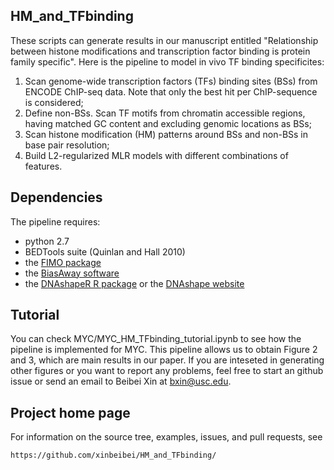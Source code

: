 ## HM_and_TFbinding

These scripts can generate results in our manuscript entitled "Relationship between histone modifications and transcription factor binding is protein family specific". Here is the pipeline to model in vivo TF binding specificites:

1. Scan genome-wide transcription factors (TFs) binding sites (BSs) from ENCODE ChIP-seq data. Note that only the best hit per ChIP-sequence is considered;
2. Define non-BSs. Scan TF motifs from chromatin accessible regions, having matched GC content and excluding genomic locations as BSs;
3. Scan histone modification (HM) patterns around BSs and non-BSs in base pair resolution;
4. Build L2-regularized MLR models with different combinations of features.

## Dependencies

The pipeline requires:

* python 2.7 
* BEDTools suite (Quinlan and Hall 2010)
* the [FIMO package](http://meme-suite.org/doc/fimo.html)
* the [BiasAway software](https://github.com/wassermanlab/BiasAway)
* the [DNAshapeR R package](http://bioconductor.org/packages/release/bioc/html/DNAshapeR.html) or the [DNAshape website](http://rohslab.cmb.usc.edu/DNAshape/)

## Tutorial

You can check MYC/MYC_HM_TFbinding_tutorial.ipynb to see how the pipeline is implemented for MYC. This pipeline allows us to obtain Figure 2 and 3, which are main results in our paper. If you are inteseted in generating other figures or you want to report any problems, feel free to start an github issue or send an email to Beibei Xin at bxin@usc.edu.

## Project home page

For information on the source tree, examples, issues, and pull requests, see

    https://github.com/xinbeibei/HM_and_TFbinding/
